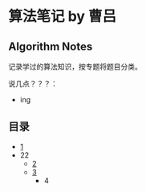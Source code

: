 # 算法笔记 by 曹吕

## Algorithm Notes

记录学过的算法知识，按专题将题目分类。

说几点？？？：
- ing

## 目录

- [1](https://github.com/sysy66/algorithmNotes-caolv)
- 22
  - [2](https://github.com/sysy66/algorithmNotes-caolv)
  - [3](https://github.com/sysy66/algorithmNotes-caolv)
    - 4